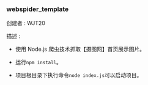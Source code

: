 
### webspider_template ###

创建者 : WJT20

描述 :

- 使用 Node.js 爬虫技术抓取【摄图网】首页展示图片。

- 运行`npm install`。

- 项目根目录下执行命令`node index.js`可以启动项目。
